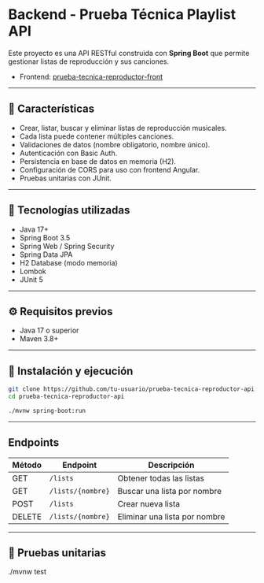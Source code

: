 # Backend - Prueba Técnica Playlist API

Este proyecto es una API RESTful construida con **Spring Boot** que permite gestionar listas de reproducción y sus canciones.
- Frontend: [prueba-tecnica-reproductor-front](https://github.com/vicestupinan/prueba-tecnica-reproductor-front)

---

## 🚀 Características

- Crear, listar, buscar y eliminar listas de reproducción musicales.
- Cada lista puede contener múltiples canciones.
- Validaciones de datos (nombre obligatorio, nombre único).
- Autenticación con Basic Auth.
- Persistencia en base de datos en memoria (H2).
- Configuración de CORS para uso con frontend Angular.
- Pruebas unitarias con JUnit.

---

## 🧰 Tecnologías utilizadas

- Java 17+
- Spring Boot 3.5
- Spring Web / Spring Security
- Spring Data JPA
- H2 Database (modo memoria)
- Lombok
- JUnit 5

---

## ⚙️ Requisitos previos

- Java 17 o superior
- Maven 3.8+

---

## 🔧 Instalación y ejecución

```bash
git clone https://github.com/tu-usuario/prueba-tecnica-reproductor-api.git
cd prueba-tecnica-reproductor-api

./mvnw spring-boot:run
```
---

## Endpoints

| Método | Endpoint              | Descripción                   |
| ------ | --------------------- | ----------------------------- |
| GET    | `/lists`              | Obtener todas las listas      |
| GET    | `/lists/{nombre}`     | Buscar una lista por nombre   |
| POST   | `/lists`              | Crear nueva lista             |
| DELETE | `/lists/{nombre}`     | Eliminar una lista por nombre |

---

## 🧪 Pruebas unitarias

./mvnw test